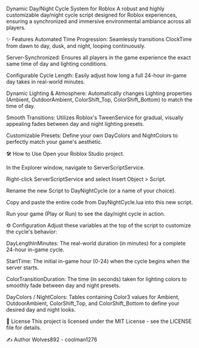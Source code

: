 Dynamic Day/Night Cycle System for Roblox
A robust and highly customizable day/night cycle script designed for Roblox experiences, ensuring a synchronized and immersive environmental ambiance across all players.

✨ Features
Automated Time Progression: Seamlessly transitions ClockTime from dawn to day, dusk, and night, looping continuously.

Server-Synchronized: Ensures all players in the game experience the exact same time of day and lighting conditions.

Configurable Cycle Length: Easily adjust how long a full 24-hour in-game day takes in real-world minutes.

Dynamic Lighting & Atmosphere: Automatically changes Lighting properties (Ambient, OutdoorAmbient, ColorShift_Top, ColorShift_Bottom) to match the time of day.

Smooth Transitions: Utilizes Roblox's TweenService for gradual, visually appealing fades between day and night lighting presets.

Customizable Presets: Define your own DayColors and NightColors to perfectly match your game's aesthetic.

🛠️ How to Use
Open your Roblox Studio project.

In the Explorer window, navigate to ServerScriptService.

Right-click ServerScriptService and select Insert Object > Script.

Rename the new Script to DayNightCycle (or a name of your choice).

Copy and paste the entire code from DayNightCycle.lua into this new script.

Run your game (Play or Run) to see the day/night cycle in action.

⚙️ Configuration
Adjust these variables at the top of the script to customize the cycle's behavior:

DayLengthInMinutes: The real-world duration (in minutes) for a complete 24-hour in-game cycle.

StartTime: The initial in-game hour (0-24) when the cycle begins when the server starts.

ColorTransitionDuration: The time (in seconds) taken for lighting colors to smoothly fade between day and night presets.

DayColors / NightColors: Tables containing Color3 values for Ambient, OutdoorAmbient, ColorShift_Top, and ColorShift_Bottom to define your desired day and night looks.

📄 License
This project is licensed under the MIT License - see the LICENSE file for details.

✍️ Author
Wolves892 - coolman1276
